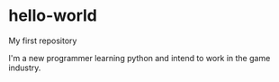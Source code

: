 # hello-world
My first repository

I'm a new programmer learning python and intend to work in the game industry.

